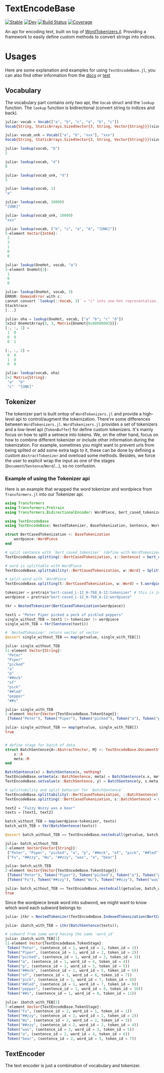 # TextEncodeBase

[![Stable](https://img.shields.io/badge/docs-stable-blue.svg)](https://chengchingwen.github.io/TextEncodeBase.jl/stable)
[![Dev](https://img.shields.io/badge/docs-dev-blue.svg)](https://chengchingwen.github.io/TextEncodeBase.jl/dev)
[![Build Status](https://github.com/chengchingwen/TextEncodeBase.jl/actions/workflows/CI.yml/badge.svg?branch=main)](https://github.com/chengchingwen/TextEncodeBase.jl/actions/workflows/CI.yml?query=branch%3Amain)
[![Coverage](https://codecov.io/gh/chengchingwen/TextEncodeBase.jl/branch/main/graph/badge.svg)](https://codecov.io/gh/chengchingwen/TextEncodeBase.jl)


An api for encoding text, built on top of [WordTokenizers.jl](https://github.com/JuliaText/WordTokenizers.jl).
 Providing a framework to easily define custom methods to convert strings into indices.


# Usages

Here are some explanation and examples for using `TextEncodeBase.jl`, you can also find other information
 from the [docs](https://chengchingwen.github.io/TextEncodeBase.jl/dev) or [test](/test/runtests.jl)

## Vocabulary

The vocabulary part contains only two api, the `Vocab` struct and the `lookup` function.
 The `lookup` function is bidirectional (convert string to indices and back).

```julia
julia> vocab = Vocab(["a", "b", "c", "a", "b", "c"])
Vocab{String, StaticArrays.SizedVector{3, String, Vector{String}}}(size = 3, unk = [UNK], unki = 0)

julia> vocab_unk = Vocab(["a", "b", "xxx"], "xxx")
Vocab{String, StaticArrays.SizedVector{3, String, Vector{String}}}(size = 3, unk = xxx, unki = 3)

julia> lookup(vocab, "b")
2

julia> lookup(vocab, "d")
0

julia> lookup(vocab_unk, "d")
3

julia> lookup(vocab, 1)
"a"

julia> lookup(vocab, 10000)
"[UNK]"

julia> lookup(vocab_unk, 10000)
"xxx"

julia> lookup(vocab, ["b", "c", "a", "A", "[UNK]"])
5-element Vector{Int64}:
 2
 3
 1
 0
 0

julia> lookup(OneHot, vocab, "a")
3-element OneHot{3}:
 1
 0
 0

julia> lookup(OneHot, vocab, 3)
ERROR: DomainError with c:
cannot convert `lookup(::Vocab, 3)` = "c" into one-hot representation.
Stacktrace:
[...]

julia> oha = lookup(OneHot, vocab, ["a" "b"; "c" "d"])
3x2x2 OneHotArray{3, 3, Matrix{OneHot{0x00000003}}}:
[:, :, 1] =
 1  0
 0  0
 0  1

[:, :, 2] =
 0  0
 1  0
 0  0

julia> lookup(vocab, oha)
2×2 Matrix{String}:
 "a"  "b"
 "c"  "[UNK]"

```

## Tokenizer

The tokenizer part is built ontop of `WordTokenizers.jl` and provide a high-level api
 to control/augment the tokenization. There're some differences between `WordTokenizers.jl`.
 `WordTokenizers.jl` provides a set of tokenizers and a low-level api (`TokenBuffer`) for define
 custom tokenizers. It's mainly focus on how to split a setnece into tokens. We, on the other hand,
 focus on how to combine different tokenizer or include other information during the tokenization.
 For example, sometimes you might want to prevent urls from being splited or add some extra tags to it,
 these can be done by defining a custom `AbstractTokenizer` and overload some methods. Besides, we
 force the user to explicit wrap the input as one of the stages (`Document`/`Sentence`/`Word`/...),
 so no confusion.

### Example of using the Tokenizer api

Here is an example that wrapped the word tokenizer and wordpiece from `Transformers.jl` into our Tokenizer api.

```julia
using Transformers
using Transformers.Pretrain
using Transformers.BidirectionalEncoder: WordPiece, bert_cased_tokenizer

using TextEncodeBase
using TextEncodeBase: NestedTokenizer, BaseTokenization, Sentence, Word, SubWord, getvalue, Splittable

struct BertCasedTokenization <: BaseTokenization
    wordpiece::WordPiece
end

# split sentence with `bert_cased_tokenizer` (define with WordTokenizers.jl's `TokenBuffer`)
TextEncodeBase.splitting(::BertCasedTokenization, s::Sentence) = bert_cased_tokenizer(getvalue(s))

# word is splittable with WordPiece
TextEncodeBase.splittability(::BertCasedTokenization, w::Word) = Splittable()

# split word with `WordPiece`
TextEncodeBase.splitting(t::BertCasedTokenization, w::Word) = t.wordpiece(getvalue(w))

tokenizer = pretrain"bert-cased_L-12_H-768_A-12:tokenizer" # this is just `bert_cased_tokenizer`
wordpiece = pretrain"bert-cased_L-12_H-768_A-12:wordpiece"

tkr = NestedTokenizer(BertCasedTokenization(wordpiece))

text1 = "Peter Piper picked a peck of pickled peppers"
single_without_TEB = text1 |> tokenizer |> wordpiece
single_with_TEB = tkr(Sentence(text1))

# `NestedTokenizer` return vector of vector
@assert single_without_TEB == map(getvalue, single_with_TEB[])

julia> single_without_TEB
11-element Vector{String}:
 "Peter"
 "Piper"
 "picked"
 "a"
 "p"
 "##eck"
 "of"
 "pick"
 "##led"
 "pepper"
 "##s"

julia> single_with_TEB
1-element Vector{Vector{TextEncodeBase.TokenStage}}:
 [Token("Peter"), Token("Piper"), Token("picked"), Token("a"), Token("p"), Token("##eck"), Token("of"), Token("pick"), Token("##led"), Token("pepper"), Token("##s")]

julia> single_without_TEB == map(getvalue, single_with_TEB[])
true


# define stage for batch of data
struct BatchSentence{A<:AbstractVector, M} <: TextEncodeBase.DocumentStage
    x::A
    meta::M
end

BatchSentence(x) = BatchSentence(x, nothing)
TextEncodeBase.setmeta(x::BatchSentence, meta) = BatchSentence(x.x, meta)
TextEncodeBase.setvalue(x::BatchSentence, y) = BatchSentence(y, x.meta)

# splittability and split behavior for `BatchSentence`
TextEncodeBase.splittability(::BertCasedTokenization, ::BatchSentence) = Splittable()
TextEncodeBase.splitting(::BertCasedTokenization, s::BatchSentence) = s.x

text2 = "Fuzzy Wuzzy was a bear"
texts = [text1, text2]

batch_without_TEB = map(wordpiece∘tokenizer, texts)
batch_with_TEB = tkr(BatchSentence(texts))

@assert batch_without_TEB == TextEncodeBase.nestedcall(getvalue, batch_with_TEB)

julia> batch_without_TEB
2-element Vector{Vector{String}}:
 ["Peter", "Piper", "picked", "a", "p", "##eck", "of", "pick", "##led", "pepper", "##s"]
 ["Fu", "##zzy", "Wu", "##zzy", "was", "a", "bear"]

julia> batch_with_TEB
2-element Vector{Vector{TextEncodeBase.TokenStage}}:
 [Token("Peter"), Token("Piper"), Token("picked"), Token("a"), Token("p"), Token("##eck"), Token("of"), Token("pick"), Token("##led"), Token("pepper"), Token("##s")]
 [Token("Fu"), Token("##zzy"), Token("Wu"), Token("##zzy"), Token("was"), Token("a"), Token("bear")]

julia> batch_without_TEB == TextEncodeBase.nestedcall(getvalue, batch_with_TEB)
true

```

Since the wordpiece break word into subword, we might want to know which word each subword belongs to:

```julia
julia> itkr = NestedTokenizer(TextEncodeBase.IndexedTokenization(BertCasedTokenization(wordpiece)));

julia> ibatch_with_TEB = itkr(BatchSentence(texts));

# subword from same word having the same `word_id`
julia> ibatch_with_TEB[1]
11-element Vector{TextEncodeBase.TokenStage}:
 Token("Peter", (sentence_id = 1, word_id = 1, token_id = 1))
 Token("Piper", (sentence_id = 1, word_id = 2, token_id = 2))
 Token("picked", (sentence_id = 1, word_id = 3, token_id = 3))
 Token("a", (sentence_id = 1, word_id = 4, token_id = 4))
 Token("p", (sentence_id = 1, word_id = 5, token_id = 5))
 Token("##eck", (sentence_id = 1, word_id = 5, token_id = 6))
 Token("of", (sentence_id = 1, word_id = 6, token_id = 7))
 Token("pick", (sentence_id = 1, word_id = 7, token_id = 8))
 Token("##led", (sentence_id = 1, word_id = 7, token_id = 9))
 Token("pepper", (sentence_id = 1, word_id = 8, token_id = 10))
 Token("##s", (sentence_id = 1, word_id = 8, token_id = 11))

julia> ibatch_with_TEB[2]
7-element Vector{TextEncodeBase.TokenStage}:
 Token("Fu", (sentence_id = 2, word_id = 1, token_id = 1))
 Token("##zzy", (sentence_id = 2, word_id = 1, token_id = 2))
 Token("Wu", (sentence_id = 2, word_id = 2, token_id = 3))
 Token("##zzy", (sentence_id = 2, word_id = 2, token_id = 4))
 Token("was", (sentence_id = 2, word_id = 3, token_id = 5))
 Token("a", (sentence_id = 2, word_id = 4, token_id = 6))
 Token("bear", (sentence_id = 2, word_id = 5, token_id = 7))

```

## TextEncoder

The text encoder is just a combination of vocabulary and tokenizer.
